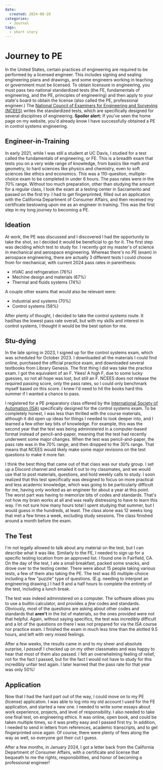 ```yaml
---
date:
  created: 2024-08-28
categories:
  - Journal
tags:
  - short story
---
```

# Journey to PE

In the United States, certain practices of engineering are required to be performed by a licensed engineer. This includes signing and sealing engineering plans and drawings, and some engineers working in teaching or government must be licensed. To obtain licensure in engineering, you must pass *two* national standardized tests (the FE, fundamentals of engineering, and the PE, principles of engineering) and then apply to your state's board to obtain the license (also called the PE, professional engineer.) The [National Council of Examiners for Engineering and Surveying (NCEES)](https://ncees.org/) writes the standardized tests, which are specifically designed for several disciplines of engineering. **Spoiler alert:** If you've seen the home page on my website, you'd already know I have successfully obtained a PE in control systems engineering.

<!-- more -->

## Engineer-in-Training

In early 2021, while I was still a student at UC Davis, I studied for a test called the fundamentals of engineering, or FE. This is a breadth exam that tests you on a very wide range of knowledge, from basics like math and geometry, to hard sciences like physics and chemistry, even to soft sciences like ethics and economics. This was a 110-question, multiple-choice exam to be completed in under 6 hours. The pass rates were in the 70% range. Without too much preparation, other than studying the amount for a regular class, I took the exam at a testing center in Sacramento and passed on the first try. I had to get fingerprinted, filled out an application with the California Department of Consumer Affairs, and then received my certificate bestowing upon me as an engineer in training. This was the first step in my long journey to becoming a PE.

## Ideation

At work, the PE was discussed and I discovered I had the opportunity to take the shot, so I decided it would be beneficial to go for it. The first step was deciding which test to study for. I recently got my master's of science in mechanical and aerospace engineering. Whereas there's no PE (exam) in aerospace engineering, there are actually 3 different tests I could choose from for mechanical, with current 2024 pass rates in parenthesis:

- HVAC and refrigeration (76%)
- Mechine design and materials (67%)
- Thermal and fluids systems (74%)

A couple other exams that would also be relevant were:

- Industrial and systems (70%)
- Control systems (58%)

After plenty of thought, I decided to take the control systems route. It had/has the lowest pass rate overall, but with my skills and interest in control systems, I thought it would be the best option for me.

## Stu-dying

In the late spring in 2023, I signed up for the control systems exam, which was scheduled for October 2023. I downloaded all the materials I could find online, purchased the official practice exam, and downloaded several textbooks from Library Genesis. The first thing I did was take the practice exam. I got the equivalent of an F. Yikes! A high F, due to some lucky guesses, so not all hope was lost, but still an F. NCEES does not release the required passing score, only the pass rates, so I could only benchmark myself based on this score. I knew I'd need to hit the books hard this summer if I wanted a chance to pass.

I registered for a PE preparatory class offered by the [International Society of Automation (ISA)](https://www.isa.org/) specifically designed for the control systems exam. To be completely honest, I was less than thrilled with the course materials, although it did open up ideas for things I needed to look deeper into, and I learned a few other key bits of knowledge. For example, this was the second year that the test was being administered in a computer-based format instead of pencil-and-paper, meaning that the test had recently underwent some major changes. When the test was pencil-and-paper, the pass rate was in the 70% range, and then dropped to the 30% range. That means that NCEES would likely make some major revisions on the test questions to make it more fair.

I think the best thing that came out of that class was our study group. I set up a Discord channel and emailed it out to my classmates, and we would use that to post materials, questions, and hold weekly calls to study. I soon realized that this test specifically was designed to focus on more practical and less academic knowledge, which was going to be particularly difficult for me, having only worked as an engineer for about a year at this point. The worst part was having to memorize bits of codes and standards. That's not how my brain works at all and was really distressing to have to learn this way. I'm not sure how many hours total I spent studying that summer, but I would guess in the hundreds, at least. The class alone was 12 weeks long that met a few times a week, excluding study sessions. The class finished around a month before the exam.

## The Test

I'm not legally allowed to talk about any material on the test, but I can describe what it was like. Similarly to the FE, I needed to sign up for a specific testing location from an approved list. I found one in Fairfield, CA. On the day of the test, I ate a small breakfast, packed some snacks, and drove over to the testing center. There were about 15 people taking various tests, a few of them also taking the PE. The test was 85 multiple-choice including a few "puzzle" type of questions. (E.g. needing to interpret an engineering drawing.) I had 9 and a half hours to complete the entirety of the test, including a lunch break.

The test was indeed administered on a computer. The software allows you to use a builtin calculator, and provides a *few* codes and standards. Obviously, most of the questions are asking about other codes and standards that **aren't** in the list of materials, so the ones provided were not that helpful. Again, without saying specifics, the test was incredibly difficult and a lot of the questions on there I was not prepared for via the ISA course nor practice exam. I finished the exam in much less time than the alotted 9.5 hours, and left with very mixed feelings.

After a few weeks, the results came in and to my sheer and absolute surprise, I *passed*! I checked up on my other classmates and was happy to hear that most of them also passed. I felt an overwhelming feeling of relief, not for the fact I passed, but for the fact I would not have to study for this incredibly unfair test again. I later learned that the pass rate for that year was only 50%!

## Application

Now that I had the hard part out of the way, I could move on to my PE (license) application. I was able to log into my old account I used for the FE application, and started a new one. I needed to write some essays about work experience, projects, and level of responsibility. I also needed to take one final test, on engineering ethics. It was online, open book, and could be taken multiple times, so it was pretty easy and I passed first try. In addition, I needed to send in letters from references, academic transcripts, and to get fingerprinted once again. Of course, there were plenty of fees along the way as well, so everyone got their cut I guess.

After a few months, in January 2024, I got a letter back from the California Department of Consumer Affairs, with a certificate and license that bequeath to me the rights, responsibilities, and honor of becoming a professional engineer!